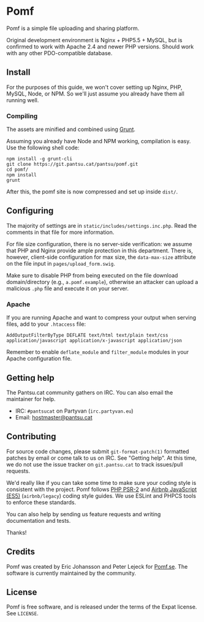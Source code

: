 # Pomf

Pomf is a simple file uploading and sharing platform.

Original development environment is Nginx + PHP5.5 + MySQL, but is confirmed to
work with Apache 2.4 and newer PHP versions. Should work with any other
PDO-compatible database.

## Install

For the purposes of this guide, we won't cover setting up Nginx, PHP, MySQL,
Node, or NPM. So we'll just assume you already have them all running well.

### Compiling

The assets are minified and combined using [Grunt](http://gruntjs.com/).

Assuming you already have Node and NPM working, compilation is easy. Use the
following shell code:

    npm install -g grunt-cli
    git clone https://git.pantsu.cat/pantsu/pomf.git
    cd pomf/
    npm install
    grunt

After this, the pomf site is now compressed and set up inside `dist/`.

## Configuring

The majority of settings are in `static/includes/settings.inc.php`. Read the
comments in that file for more information.

For file size configuration, there is no server-side verification: we assume
that PHP and Nginx provide ample protection in this department. There is,
however, client-side configuration for max size, the `data-max-size` attribute
on the file input in `pages/upload_form.swig`.

Make sure to disable PHP from being executed on the file download
domain/directory (e.g., `a.pomf.example`), otherwise an attacker can upload a
malicious `.php` file and execute it on your server.

### Apache

If you are running Apache and want to compress your output when serving files,
add to your `.htaccess` file:

    AddOutputFilterByType DEFLATE text/html text/plain text/css application/javascript application/x-javascript application/json

Remember to enable `deflate_module` and `filter_module` modules in your Apache
configuration file.

## Getting help

The Pantsu.cat community gathers on IRC. You can also email the maintainer for
help.

- IRC: `#pantsucat` on Partyvan (`irc.partyvan.eu`)
- Email: <hostmaster@pantsu.cat>

## Contributing

For source code changes, please submit `git-format-patch(1)` formatted patches
by email or come talk to us on IRC. See "Getting help". At this time, we do not
use the issue tracker on `git.pantsu.cat` to track issues/pull requests.

We'd really like if you can take some time to make sure your coding style is
consistent with the project. Pomf follows [PHP
PSR-2](http://www.php-fig.org/psr/psr-2/) and [Airbnb JavaScript
(ES5)](https://github.com/airbnb/javascript/tree/master/es5) (`airbnb/legacy`)
coding style guides. We use ESLint and PHPCS tools to enforce these standards.

You can also help by sending us feature requests and writing documentation and
tests.

Thanks!

## Credits

Pomf was created by Eric Johansson and Peter Lejeck for
[Pomf.se](http://pomf.se/). The software is currently maintained by the
community.

## License

Pomf is free software, and is released under the terms of the Expat license. See
`LICENSE`.
